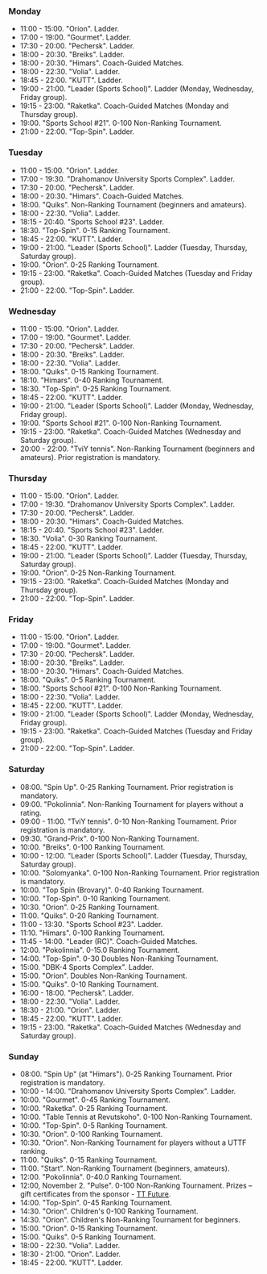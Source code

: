 ﻿
[//]: # (Use 🏆 for ranking events, 🏅 for non-ranking events, ❌ for canceled events)

<h3 id="monday">Monday</h3>

* 11:00 - 15:00. "Orion". Ladder.
* 17:00 - 19:00. "Gourmet". Ladder.
* 17:30 - 20:00. "Pechersk". Ladder.
* 18:00 - 20:30. "Breiks". Ladder.
* 18:00 - 20:30. "Himars". Coach-Guided Matches.
* 18:00 - 22:30. "Volia". Ladder.
* 18:45 - 22:00. "KUTT". Ladder.
* 19:00 - 21:00. "Leader (Sports School)". Ladder (Monday, Wednesday, Friday group).
* 19:15 - 23:00. "Raketka". Coach-Guided Matches (Monday and Thursday group).
* 19:00. "Sports School #21". 0-100 Non-Ranking Tournament.
* 21:00 - 22:00. "Top-Spin". Ladder.

<h3 id="tuesday">Tuesday</h3>

* 11:00 - 15:00. "Orion". Ladder.
* 17:00 - 19:30. "Drahomanov University Sports Complex". Ladder.
* 17:30 - 20:00. "Pechersk". Ladder.
* 18:00 - 20:30. "Himars". Coach-Guided Matches.
* 18:00. "Quiks". Non-Ranking Tournament (beginners and amateurs).
* 18:00 - 22:30. "Volia". Ladder.
* 18:15 - 20:40. "Sports School #23". Ladder.
* 18:30. "Top-Spin". 0-15 Ranking Tournament.
* 18:45 - 22:00. "KUTT". Ladder.
* 19:00 - 21:00. "Leader (Sports School)". Ladder (Tuesday, Thursday, Saturday group).
* 19:00. "Orion". 0-25 Ranking Tournament.
* 19:15 - 23:00. "Raketka". Coach-Guided Matches (Tuesday and Friday group).
* 21:00 - 22:00. "Top-Spin". Ladder.

<h3 id="wednesday">Wednesday</h3>

* 11:00 - 15:00. "Orion". Ladder.
* 17:00 - 19:00. "Gourmet". Ladder.
* 17:30 - 20:00. "Pechersk". Ladder.
* 18:00 - 20:30. "Breiks". Ladder.
* 18:00 - 22:30. "Volia". Ladder.
* 18:00. "Quiks". 0-15 Ranking Tournament.
* 18:10. "Himars". 0-40 Ranking Tournament.
* 18:30. "Top-Spin". 0-25 Ranking Tournament.
* 18:45 - 22:00. "KUTT". Ladder.
* 19:00 - 21:00. "Leader (Sports School)". Ladder (Monday, Wednesday, Friday group).
* 19:00. "Sports School #21". 0-100 Non-Ranking Tournament.
* 19:15 - 23:00. "Raketka". Coach-Guided Matches (Wednesday and Saturday group).
* 20:00 - 22:00. "TviY tennis". Non-Ranking Tournament (beginners and amateurs). Prior registration is mandatory.

<h3 id="thursday">Thursday</h3>

* 11:00 - 15:00. "Orion". Ladder.
* 17:00 - 19:30. "Drahomanov University Sports Complex". Ladder.
* 17:30 - 20:00. "Pechersk". Ladder.
* 18:00 - 20:30. "Himars". Coach-Guided Matches.
* 18:15 - 20:40. "Sports School #23". Ladder.
* 18:30. "Volia". 0-30 Ranking Tournament.
* 18:45 - 22:00. "KUTT". Ladder.
* 19:00 - 21:00. "Leader (Sports School)". Ladder (Tuesday, Thursday, Saturday group).
* 19:00. "Orion". 0-25 Non-Ranking Tournament.
* 19:15 - 23:00. "Raketka". Coach-Guided Matches (Monday and Thursday group).
* 21:00 - 22:00. "Top-Spin". Ladder.

<h3 id="friday">Friday</h3>

* 11:00 - 15:00. "Orion". Ladder.
* 17:00 - 19:00. "Gourmet". Ladder.
* 17:30 - 20:00. "Pechersk". Ladder.
* 18:00 - 20:30. "Breiks". Ladder.
* 18:00 - 20:30. "Himars". Coach-Guided Matches.
* 18:00. "Quiks". 0-5 Ranking Tournament.
* 18:00. "Sports School #21". 0-100 Non-Ranking Tournament.
* 18:00 - 22:30. "Volia". Ladder.
* 18:45 - 22:00. "KUTT". Ladder.
* 19:00 - 21:00. "Leader (Sports School)". Ladder (Monday, Wednesday, Friday group).
* 19:15 - 23:00. "Raketka". Coach-Guided Matches (Tuesday and Friday group).
* 21:00 - 22:00. "Top-Spin". Ladder.

<h3 id="saturday">Saturday</h3>

* 08:00. "Spin Up". 0-25 Ranking Tournament. Prior registration is mandatory.
* 09:00. "Pokolinnia". Non-Ranking Tournament for players without a rating.
* 09:00 - 11:00. "TviY tennis". 0-10 Non-Ranking Tournament. Prior registration is mandatory.
* 09:30. "Grand-Prix". 0-100 Non-Ranking Tournament.
* 10:00. "Breiks". 0-100 Ranking Tournament.
* 10:00 - 12:00. "Leader (Sports School)". Ladder (Tuesday, Thursday, Saturday group).
* 10:00. "Solomyanka". 0-100 Non-Ranking Tournament. Prior registration is mandatory.
* 10:00. "Top Spin (Brovary)". 0-40 Ranking Tournament.
* 10:00. "Top-Spin". 0-10 Ranking Tournament.
* 10:30. "Orion". 0-25 Ranking Tournament.
* 11:00. "Quiks". 0-20 Ranking Tournament.
* 11:00 - 13:30. "Sports School #23". Ladder.
* 11:10. "Himars". 0-100 Ranking Tournament.
* 11:45 - 14:00. "Leader (RC)". Coach-Guided Matches.
* 12:00. "Pokolinnia". 0-15.0 Ranking Tournament.
* 14:00. "Top-Spin". 0-30 Doubles Non-Ranking Tournament.
* 15:00. "DBK-4 Sports Complex". Ladder.
* 15:00. "Orion". Doubles Non-Ranking Tournament.
* 15:00. "Quiks". 0-10 Ranking Tournament.
* 16:00 - 18:00. "Pechersk". Ladder.
* 18:00 - 22:30. "Volia". Ladder.
* 18:30 - 21:00. "Orion". Ladder.
* 18:45 - 22:00. "KUTT". Ladder.
* 19:15 - 23:00. "Raketka". Coach-Guided Matches (Wednesday and Saturday group).

<h3 id="sunday">Sunday</h3>

* 08:00. "Spin Up" (at "Himars"). 0-25 Ranking Tournament. Prior registration is mandatory.
* 10:00 - 14:00. "Drahomanov University Sports Complex". Ladder.
* 10:00. "Gourmet". 0-45 Ranking Tournament.
* 10:00. "Raketka". 0-25 Ranking Tournament.
* 10:00. "Table Tennis at Revutskoho". 0-100 Non-Ranking Tournament.
* 10:00. "Top-Spin". 0-5 Ranking Tournament.
* 10:30. "Orion". 0-100 Ranking Tournament.
* 10:30. "Orion". Non-Ranking Tournament for players without a UTTF ranking.
* 11:00. "Quiks". 0-15 Ranking Tournament.
* 11:00. "Start". Non-Ranking Tournament (beginners, amateurs).
* 12:00. "Pokolinnia". 0-40.0 Ranking Tournament.
* 12:00, November 2. "Pulse". 0-100 Non-Ranking Tournament. Prizes – gift certificates from the sponsor - [TT Future](https://prom.ua/c3754181-future-tovary-dlya.html).
* 14:00. "Top-Spin". 0-45 Ranking Tournament.
* 14:30. "Orion". Children's 0-100 Ranking Tournament.
* 14:30. "Orion". Children's Non-Ranking Tournament for beginners.
* 15:00. "Orion". 0-15 Ranking Tournament.
* 15:00. "Quiks". 0-5 Ranking Tournament.
* 18:00 - 22:30. "Volia". Ladder.
* 18:30 - 21:00. "Orion". Ladder.
* 18:45 - 22:00. "KUTT". Ladder.
